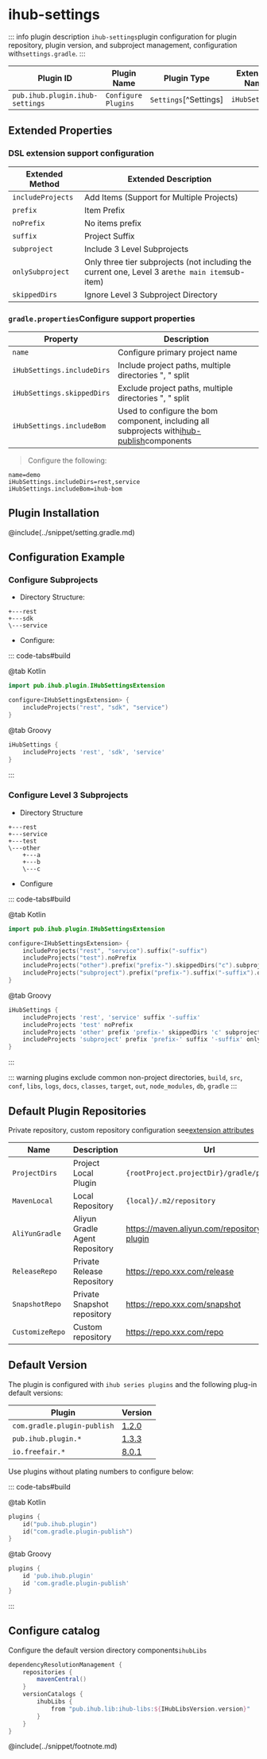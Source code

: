 # ihub-settings

::: info plugin description
`ihub-settings`plugin configuration for plugin repository, plugin version, and subproject management, configuration with`settings.gradle`.
:::

| Plugin ID                       | Plugin Name         | Plugin Type           | Extension Name |
| ------------------------------- | ------------------- | --------------------- | -------------- |
| `pub.ihub.plugin.ihub-settings` | `Configure Plugins` | `Settings`[^Settings] | `iHubSettings` |

## Extended Properties

### DSL extension support configuration

| Extended Method   | Extended Description                                                                            |
| ----------------- | ----------------------------------------------------------------------------------------------- |
| `includeProjects` | Add Items (Support for Multiple Projects)                                                       |
| `prefix`          | Item Prefix                                                                                     |
| `noPrefix`        | No items prefix                                                                                 |
| `suffix`          | Project Suffix                                                                                  |
| `subproject`      | Include 3 Level Subprojects                                                                     |
| `onlySubproject`  | Only three tier subprojects (not including the current one, Level 3 are`the main item`sub-item) |
| `skippedDirs`     | Ignore Level 3 Subproject Directory                                                             |

### `gradle.properties`Configure support properties

| Property                   | Description                                                                                              |
| -------------------------- | -------------------------------------------------------------------------------------------------------- |
| `name`                     | Configure primary project name                                                                           |
| `iHubSettings.includeDirs` | Include project paths, multiple directories ", " split                                                   |
| `iHubSettings.skippedDirs` | Exclude project paths, multiple directories ", " split                                                   |
| `iHubSettings.includeBom`  | Used to configure the bom component, including all subprojects with[ihub-publish](iHubPublish)components |

> Configure the following:

```properties
name=demo
iHubSettings.includeDirs=rest,service
iHubSettings.includeBom=ihub-bom
```

## Plugin Installation

@include(../snippet/setting.gradle.md)

## Configuration Example

### Configure Subprojects

- Directory Structure:

```
+---rest
+---sdk
\---service
```

- Configure:

::: code-tabs#build

@tab Kotlin

```kotlin
import pub.ihub.plugin.IHubSettingsExtension

configure<IHubSettingsExtension> {
    includeProjects("rest", "sdk", "service")
}
```

@tab Groovy

```groovy
iHubSettings {
    includeProjects 'rest', 'sdk', 'service'
}
```

:::

### Configure Level 3 Subprojects

- Directory Structure

```
+---rest
+---service
+---test
\---other
    +---a
    +---b
    \---c
```

- Configure

::: code-tabs#build

@tab Kotlin

```kotlin
import pub.ihub.plugin.IHubSettingsExtension

configure<IHubSettingsExtension> {
    includeProjects("rest", "service").suffix("-suffix")
    includeProjects("test").noPrefix
    includeProjects("other").prefix("prefix-").skippedDirs("c").subproject
    includeProjects("subproject").prefix("prefix-").suffix("-suffix").onlySubproject
}
```

@tab Groovy

```groovy
iHubSettings {
    includeProjects 'rest', 'service' suffix '-suffix'
    includeProjects 'test' noPrefix
    includeProjects 'other' prefix 'prefix-' skippedDirs 'c' subproject
    includeProjects 'subproject' prefix 'prefix-' suffix '-suffix' onlySubproject
}
```

:::

::: warning
plugins exclude common non-project directories, `build`, `src`, `conf`, `libs`, `logs`, `docs`, `classes`, `target`, `out`, `node_modules`, `db`, `gradle`
:::

## Default Plugin Repositories

Private repository, custom repository configuration see[extension attributes](iHub#扩展属性)

| Name            | Description                    | Url                                               |
| --------------- | ------------------------------ | ------------------------------------------------- |
| `ProjectDirs`   | Project Local Plugin           | `{rootProject.projectDir}/gradle/plugins`         |
| `MavenLocal`    | Local Repository               | `{local}/.m2/repository`                          |
| `AliYunGradle`  | Aliyun Gradle Agent Repository | https://maven.aliyun.com/repository/gradle-plugin |
| `ReleaseRepo`   | Private Release Repository     | https://repo.xxx.com/release                      |
| `SnapshotRepo`  | Private Snapshot repository    | https://repo.xxx.com/snapshot                     |
| `CustomizeRepo` | Custom repository              | https://repo.xxx.com/repo                         |

## Default Version

The plugin is configured with `ihub series plugins` and the following plug-in default versions:

| Plugin                      | Version                                                                             |
| --------------------------- | ----------------------------------------------------------------------------------- |
| `com.gradle.plugin-publish` | [1.2.0](https://plugins.gradle.org/plugin/com.gradle.plugin-publish)                |
| `pub.ihub.plugin.*`         | [1.3.3](https://plugins.gradle.org/plugin/pub.ihub.plugin)                          |
| `io.freefair.*`             | [8.0.1](https://docs.freefair.io/gradle-plugins/8.0.1/reference/#_settings_plugins) |

Use plugins without plating numbers to configure below:

::: code-tabs#build

@tab Kotlin

```kotlin
plugins {
    id("pub.ihub.plugin")
    id("com.gradle.plugin-publish")
}
```

@tab Groovy

```groovy
plugins {
    id 'pub.ihub.plugin'
    id 'com.gradle.plugin-publish'
}
```

:::

## Configure catalog

Configure the default version directory components`ihubLibs`

```groovy
dependencyResolutionManagement {
    repositories {
        mavenCentral()
    }
    versionCatalogs {
        ihubLibs {
            from "pub.ihub.lib:ihub-libs:${IHubLibsVersion.version}"
        }
    }
}
```

@include(../snippet/footnote.md)
